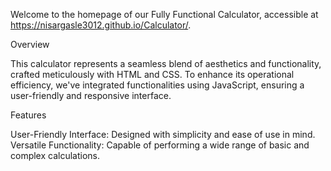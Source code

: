 Welcome to the homepage of our Fully Functional Calculator, accessible at https://nisargasle3012.github.io/Calculator/.

Overview

This calculator represents a seamless blend of aesthetics and functionality, crafted meticulously with HTML and CSS. To enhance its operational efficiency, we've integrated functionalities using JavaScript, ensuring a user-friendly and responsive interface.

Features

User-Friendly Interface: Designed with simplicity and ease of use in mind.
Versatile Functionality: Capable of performing a wide range of basic and complex calculations.

